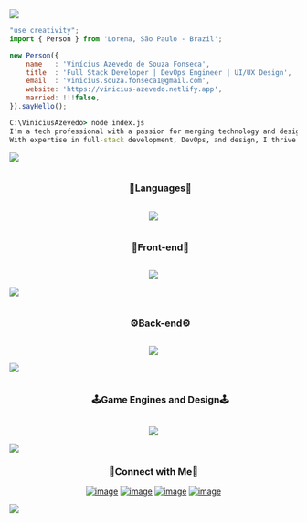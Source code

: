 <!--x axis divider-->
<img src="/assets/images/horizontal-divider-gradient.gif">


```js
"use creativity";
import { Person } from 'Lorena, São Paulo - Brazil';

new Person({
    name   : 'Vinícius Azevedo de Souza Fonseca',
    title  : 'Full Stack Developer | DevOps Engineer | UI/UX Design',
    email  : 'vinicius.souza.fonseca1@gmail.com',
    website: 'https://vinicius-azevedo.netlify.app',
    married: !!!false,
}).sayHello();
```

```cmd
C:\ViniciusAzevedo> node index.js
I'm a tech professional with a passion for merging technology and design to create innovative solutions.
With expertise in full-stack development, DevOps, and design, I thrive on challenges that demand both technical proficiency and creative flair.


```

<div align="center">
  
</div>

<!--x axis divider-->
<img src="/assets/images/horizontal-divider-gradient.gif">

<!--h1 without bottom border-->
<div id="user-content-toc">
  <ul align="center">
    <summary><h3 style="display: inline-block">🤖Languages🤖</h3></summary>
  </ul>
</div>
<!--tech stack icons-->
<p align="center">
<a href="https://skillicons.dev">
<img src="https://skillicons.dev/icons?i=html,cpp,js,c,java,php,docker,netlify&perline=11"/>
</a>
</p>
<!--h1 without bottom border-->
<div id="user-content-toc">
  <ul align="center">
    <summary><h3 style="display: inline-block">🔋Front-end🔋</h3></summary>
  </ul>
</div>
<!--tech stack icons-->
<p align="center">
<a href="https://skillicons.dev">
<img src="https://skillicons.dev/icons?i=css,html,react,bootstrap,nextjs,svelte&perline=11" />
</a>
</p>
<!--x axis divider-->
<img src="/assets/images/horizontal-divider-gradient.gif">
<!--h1 without bottom border-->
<div id="user-content-toc">
  <ul align="center">
    <summary><h3 style="display: inline-block">⚙️Back-end⚙️</h3></summary>
  </ul>
</div>
<!--tech stack icons-->
<p align="center">
<a href="https://skillicons.dev">
<img src="https://skillicons.dev/icons?i=nodejs,mysql,svelte&perline=11" />
</a>
</p>
<!--x axis divider-->
<img src="/assets/images/horizontal-divider-gradient.gif">
<!--h1 without bottom border-->
<div id="user-content-toc">
  <ul align="center">
    <summary><h3 style="display: inline-block">🕹️Game Engines and Design🕹️</h3></summary>
  </ul>
</div>
<!--tech stack icons-->
<p align="center">
<a href="https://skillicons.dev">
<img src="https://skillicons.dev/icons?i=ae,ai,ps,blender,unreal,unity,svelte&perline=11" />
</a>
</p>
<!--x axis divider-->
<img src="/assets/images/horizontal-divider-gradient.gif">
<!-- Connect with me -->
<h3 align="center">🤝Connect with Me🤝</h3>
<div align="center">

[![image](https://img.shields.io/badge/LinkedIn-0077B5?style=for-the-badge&logo=linkedin&logoColor=white)](https://bit.ly/3OSAsUI)
[![image](https://img.shields.io/badge/Instagram-E4405F?style=for-the-badge&logo=instagram&logoColor=white)](https://bit.ly/3T5YgqP)
[![image](https://img.shields.io/badge/Twitter-1DA1F2?style=for-the-badge&logo=twitter&logoColor=white)](https://bit.ly/49nOGp3)
[![image](https://img.shields.io/badge/Spotify-1ED760?&style=for-the-badge&logo=spotify&logoColor=white)](https://spoti.fi/48s7HVK)
  
</div>

<!--x axis divider-->
<img src="/assets/images/horizontal-divider-gradient.gif">

